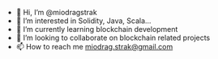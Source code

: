 - 👋 Hi, I’m @miodragstrak
- 👀 I’m interested in Solidity, Java, Scala...
- 🌱 I’m currently learning blockchain development
- 💞️ I’m looking to collaborate on blockchain related projects
- 📫 How to reach me miodrag.strak@gmail.com

<!---
miodragstrak/miodragstrak is a ✨ special ✨ repository because its `README.md` (this file) appears on your GitHub profile.
You can click the Preview link to take a look at your changes.
--->
